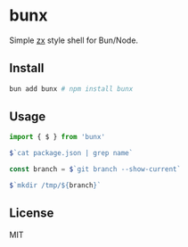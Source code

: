 # bunx

Simple [zx](https://github.com/google/zx) style shell for Bun/Node.

## Install

```bash
bun add bunx # npm install bunx
```

## Usage

```ts
import { $ } from 'bunx'

$`cat package.json | grep name`

const branch = $`git branch --show-current`

$`mkdir /tmp/${branch}`
```

## License

MIT
